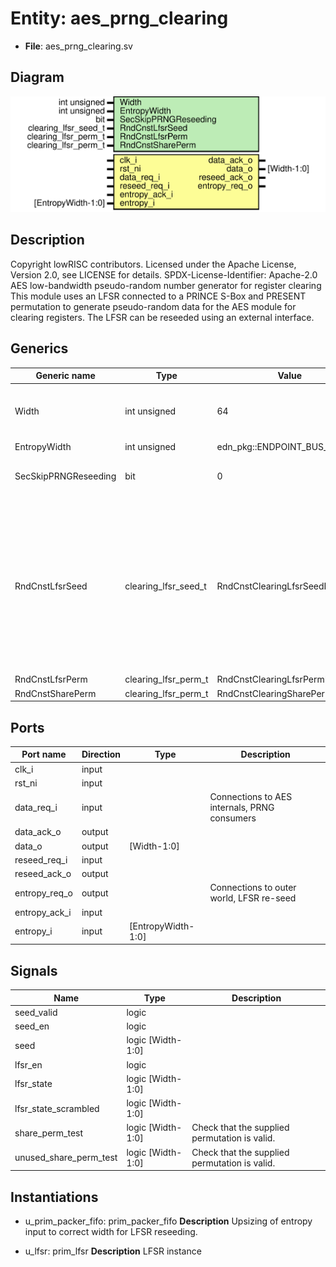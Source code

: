 # Entity: aes_prng_clearing

- **File**: aes_prng_clearing.sv
## Diagram

![Diagram](aes_prng_clearing.svg "Diagram")
## Description

Copyright lowRISC contributors.
 Licensed under the Apache License, Version 2.0, see LICENSE for details.
 SPDX-License-Identifier: Apache-2.0
 AES low-bandwidth pseudo-random number generator for register clearing
 This module uses an LFSR connected to a PRINCE S-Box and PRESENT permutation to generate
 pseudo-random data for the AES module for clearing registers. The LFSR can be reseeded
 using an external interface.
 
## Generics

| Generic name         | Type                 | Value                           | Description                                                                                                                                                  |
| -------------------- | -------------------- | ------------------------------- | ------------------------------------------------------------------------------------------------------------------------------------------------------------ |
| Width                | int unsigned         | 64                              | At the moment we just support a width of 64.                                                                                                                 |
| EntropyWidth         | int unsigned         | edn_pkg::ENDPOINT_BUS_WIDTH     |                                                                                                                                                              |
| SecSkipPRNGReseeding | bit                  | 0                               | The current SCA setup doesn't provide                                                                                                                        |
| RndCnstLfsrSeed      | clearing_lfsr_seed_t | RndCnstClearingLfsrSeedDefault  | sufficient resources to implement the infrastructure required for PRNG reseeding. To enable SCA resistance evaluations, we need to skip reseeding requests.  |
| RndCnstLfsrPerm      | clearing_lfsr_perm_t | RndCnstClearingLfsrPermDefault  |                                                                                                                                                              |
| RndCnstSharePerm     | clearing_lfsr_perm_t | RndCnstClearingSharePermDefault |                                                                                                                                                              |
## Ports

| Port name     | Direction | Type               | Description                                  |
| ------------- | --------- | ------------------ | -------------------------------------------- |
| clk_i         | input     |                    |                                              |
| rst_ni        | input     |                    |                                              |
| data_req_i    | input     |                    | Connections to AES internals, PRNG consumers |
| data_ack_o    | output    |                    |                                              |
| data_o        | output    | [Width-1:0]        |                                              |
| reseed_req_i  | input     |                    |                                              |
| reseed_ack_o  | output    |                    |                                              |
| entropy_req_o | output    |                    | Connections to outer world, LFSR re-seed     |
| entropy_ack_i | input     |                    |                                              |
| entropy_i     | input     | [EntropyWidth-1:0] |                                              |
## Signals

| Name                   | Type              | Description                                    |
| ---------------------- | ----------------- | ---------------------------------------------- |
| seed_valid             | logic             |                                                |
| seed_en                | logic             |                                                |
| seed                   | logic [Width-1:0] |                                                |
| lfsr_en                | logic             |                                                |
| lfsr_state             | logic [Width-1:0] |                                                |
| lfsr_state_scrambled   | logic [Width-1:0] |                                                |
| share_perm_test        | logic [Width-1:0] | Check that the supplied permutation is valid.  |
| unused_share_perm_test | logic [Width-1:0] | Check that the supplied permutation is valid.  |
## Instantiations

- u_prim_packer_fifo: prim_packer_fifo
**Description**
Upsizing of entropy input to correct width for LFSR reseeding.

- u_lfsr: prim_lfsr
**Description**
LFSR instance

